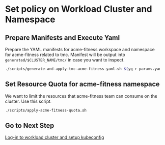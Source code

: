 # Set policy on Workload Cluster and Namespace

## Prepare Manifests and Execute Yaml

Prepare the YAML manifests for acme-fitness workspace and namespace for acme-fitness related to tmc.  Manifest will be output into `generated/$CLUSTER_NAME/tmc/` in case you want to inspect.

```bash
./scripts/generate-and-apply-tmc-acme-fitness-yaml.sh $(yq r params.yaml workload-cluster.name)
```

## Set Resource Quota for acme-fitness namespace

We want to limit the resources that acme-fitness team can consume on the cluster.  Use this script.

```bash
./scripts/apply-acme-fitness-quota.sh
```

## Go to Next Step

[Log-in to workload cluster and setup kubeconfig](03-login-kubeconfg.md)
